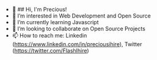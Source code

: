 - 👋 ## Hi, I'm Precious!
- 👀 I’m interested in Web Development and Open Source
- 🌱 I’m currently learning Javascript
- 💞️ I’m looking to collaborate on Open Source Projects
- 📫 How to reach me: Linkedin (https://www.linkedin.com/in/preciousihire), Twitter (https://twitter.com/FlashIhire)

<!---
Mithandros/Mithandros is a ✨ special ✨ repository because its `README.md` (this file) appears on your GitHub profile.
You can click the Preview link to take a look at your changes.
--->
